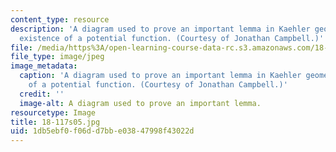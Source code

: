 ```yaml
---
content_type: resource
description: 'A diagram used to prove an important lemma in Kaehler geometry: the
  existence of a potential function. (Courtesy of Jonathan Campbell.)'
file: /media/https%3A/open-learning-course-data-rc.s3.amazonaws.com/18-117-topics-in-several-complex-variables-spring-2005/1db5ebf0f06dd7bbe03847998f43022d_18-117s05.jpg
file_type: image/jpeg
image_metadata:
  caption: 'A diagram used to prove an important lemma in Kaehler geometry: the existence
    of a potential function. (Courtesy of Jonathan Campbell.)'
  credit: ''
  image-alt: A diagram used to prove an important lemma.
resourcetype: Image
title: 18-117s05.jpg
uid: 1db5ebf0-f06d-d7bb-e038-47998f43022d
---
```

